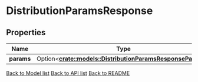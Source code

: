 # DistributionParamsResponse

## Properties

Name | Type | Description | Notes
------------ | ------------- | ------------- | -------------
**params** | Option<[**crate::models::DistributionParamsResponseParams**](DistributionParams_response_params.md)> |  | [optional]

[Back to Model list](../README.md#documentation-for-models) [Back to API list](../README.md#documentation-for-api-endpoints) [Back to README](../README.md)



